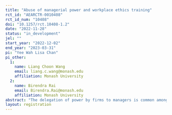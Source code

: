 ```yaml
---
title: "Abuse of managerial power and workplace ethics training"
rct_id: "AEARCTR-0010408"
rct_id_num: "10408"
doi: "10.1257/rct.10408-1.2"
date: "2022-11-28"
status: "in_development"
jel: ""
start_year: "2022-12-02"
end_year: "2023-03-31"
pi: "Yee Wah Lisa Chan"
pi_other:
  1:
    name: Liang Choon Wang
    email: liang.c.wang@monash.edu
    affiliation: Monash University
  2:
    name: Birendra Rai
    email: Birendra.Rai@monash.edu
    affiliation: Monash University
abstract: "The delegation of power by firms to managers is common among hierarchically structured organisations. However, power can be abused by managers for their own self-interest to the detriment of subordinates and firms. Using an online randomised controlled experiment, we will analyse whether training affects the incidence of abuse of power by the manager, and whether this depends on the level of power. "
layout: registration
---
```


